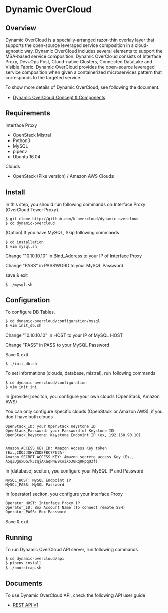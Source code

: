 # Dynamic OverCloud

## Overview ##
Dynamic OverCloud is a specially-arranged razor-thin overlay layer that supports the open-source leveraged service composition in a cloud-agnostic way. Dynamic OverCloud includes several elements to support the MSA-based service composition. Dynamic OverCloud consists of Interface Proxy, Dev+Ops Post, Cloud-native Clusters, Connected DataLake and Visible Fabric. Dynamic OverCloud provides the open-source leveraged service composition when given a containerized microservices pattern that corresponds to the targeted service.


To show more details of Dynamic OverCloud, see following the document.
* [Dynamic OverCloud Concept & Components](docs/OVERCLOUD.md)


## Requirements
Interface Proxy 
* OpenStack Mistral
* Python3 
* MySQL
* pipenv
* Ubuntu 16.04

Clouds
* OpenStack (Pike version) / Amazon AWS Clouds


## Install 

In this step, you should run following commands on Interface Proxy (OverCloud Tower Proxy).

```
$ git clone http://github.com/k-overcloud/dynamic-overcloud
$ cd dynamic-overcloud
```

(Option) If you have MySQL, Skip following commands
```
$ cd installation
$ vim mysql.sh
```
Change "10.10.10.10" in Bind_Address to your IP of Interface Proxy


Change "PASS" in PASSWORD to your MySQL Password 


save & exit
```
$ ./mysql.sh
```

## Configuration

To configure DB Tables,
```
$ cd dynamic-overcloud/configuration/mysql
$ vim init_db.sh
```
Change "10.10.10.10" in HOST to your IP of MySQL HOST


Change "PASS" in PASS to your MySQL Password 


Save & exit
```
$ ./init_db.sh
```

To set informations (clouds, database, mistral), run following commands

```
$ cd dynamic-overcloud/configuration
$ vim init.ini
```

In [provider] seciton, you configure your own clouds (OpenStack, Amazon AWS)

You can only configure specific clouds (OpenStack or Amazon AWS), if you don't have both clouds

```
OpenStack_ID: your OpenStack Keystone ID
OpenStack_Password: your Password of Keystone ID
OpenStack_keystone: Keystone Endpoint IP (ex, 192.168.90.10)


Amazon_ACCESS_KEY_ID: Amazon Access Key token (Ex.,CDQJJQHYZODEFBC7P62A)
Amazon_SECRET_ACCESS_KEY: Amazon secrete access Key (Ex., A5qZUguxDG/kJzqjAKaqPNE9KoiXo38Rq8HpqQ3f)
```



In [database] seciton, you configure your MySQL IP and Password

```
MySQL_HOST: MySQL Endpoint IP
MySQL_PASS: MySQL Password
```


In [operator] seciton, you configure your Interface Proxy

```
Operator_HOST: Interface Proxy IP
Operator_ID: Box Account Name (To connect remote SSH)
Operator_PASS: Box Password 
```

Save & exit

## Running
To run Dynamic OverCloud API server, run following commands

```
$ cd dynamic-overcloud/api
$ pipenv install
$ ./bootstrap.sh
```


## Documents
To use Dynamic OverCloud API, check the following API user guide

* [REST API V1](docs/REST_API_V1.md)





